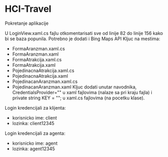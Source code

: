 # HCI-Travel

Pokretanje aplikacije

U LoginView.xaml.cs fajlu otkomentarisati sve od linije 82 do linije 156 kako bi se baza popunila. 
Potrebno je dodati i Bing Maps API Kljuc na mestima:
  - FormaAranzman.xaml.cs
  - FormaAranzman.xaml
  - FormaAtrakcija.xaml.cs
  - FormaAtrakcija.xaml
  - PojedinacnaAtrakcija.xaml.cs
  - PojedinacnaAtrakcija.xaml
  - PojedinacanAranzman.xaml.cs
  - PojedinacanAranzman.xaml
Kljuc dodati unutar navodnika, CredentialsProvider="" u xaml fajlovima (nalaze sa pri kraju fajla) i private string KEY = ""; u xaml.cs fajlovima (na pocetku klase).

Login kredencijali za klijenta:
  - korisnicko ime: client
  - lozinka: client12345

Login kredencijali za agenta:
  - korisnicko ime: agent
  - lozinka: agent12345
